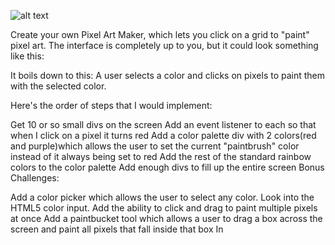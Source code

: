 ![alt text](http://fc01.deviantart.net/fs71/f/2011/279/b/2/pixel_art_creator_by_kaikidan-d4c1amh.png)

Create your own Pixel Art Maker, which lets you click on a grid to "paint" pixel art. The interface is completely up to you, but it could look something like this:

It boils down to this: A user selects a color and clicks on pixels to paint them with the selected color.

Here's the order of steps that I would implement:

Get 10 or so small divs on the screen
Add an event listener to each so that when I click on a pixel it turns red
Add a color palette div with 2 colors(red and purple)which allows the user to set the current "paintbrush" color instead of it always being set to red
Add the rest of the standard rainbow colors to the color palette
Add enough divs to fill up the entire screen
Bonus Challenges:

Add a color picker which allows the user to select any color. Look into the HTML5 color input.
Add the ability to click and drag to paint multiple pixels at once
Add a paintbucket tool which allows a user to drag a box across the screen and paint all pixels that fall inside that box
In
